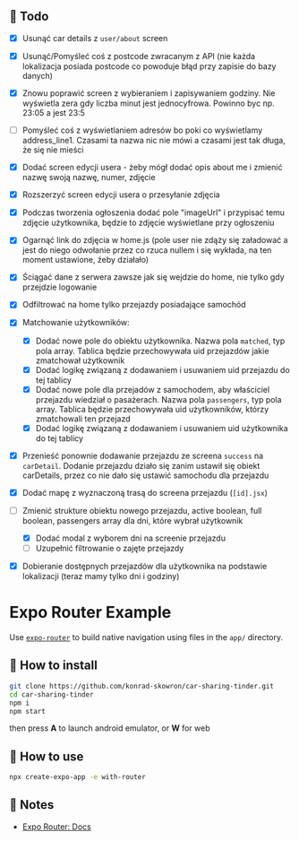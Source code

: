 ## :construction_worker: Todo
- [X] Usunąć car details z `user/about` screen 
- [X] Usunąć/Pomyśleć coś z postcode zwracanym z API (nie każda lokalizacja posiada postcode co powoduje błąd przy zapisie do bazy danych)
- [X] Znowu poprawić screen z wybieraniem i zapisywaniem godziny. Nie wyświetla zera gdy liczba minut jest jednocyfrowa. Powinno byc np. 23:05 a jest 23:5
- [ ] Pomyśleć coś z wyświetlaniem adresów bo poki co wyświetlamy address_line1. Czasami ta nazwa nic nie mówi a czasami jest tak długa, że się nie mieści
- [X] Dodać screen edycji usera - żeby mógł dodać opis about me i zmienić nazwę swoją nazwę, numer, zdjęcie
- [X] Rozszerzyć screen edycji usera o przesyłanie zdjęcia 
- [X] Podczas tworzenia ogłoszenia dodać pole "imageUrl" i przypisać temu zdjęcie użytkownika, będzie to zdjęcie wyświetlane przy ogłoszeniu
- [X] Ogarnąć link do zdjęcia w home.js (pole user nie zdąży się załadować a jest do niego odwołanie przez co rzuca nullem i się wykłada, na ten moment ustawione, żeby działało)
- [X] Ściągać dane z serwera zawsze jak się wejdzie do home, nie tylko gdy przejdzie logowanie
- [X] Odfiltrować na home tylko przejazdy posiadające samochód
- [X] Matchowanie użytkowników:
  - [X] Dodać nowe pole do obiektu użytkownika. Nazwa pola `matched`, typ pola array. Tablica będzie przechowywała uid przejazdów jakie zmatchował użytkownik
  - [X] Dodać logikę związaną z dodawaniem i usuwaniem uid przejazdu do tej tablicy
  - [X] Dodać nowe pole dla przejadów z samochodem, aby właściciel przejazdu wiedział o pasażerach. Nazwa pola `passengers`, typ pola array. Tablica będzie przechowywała uid użytkowników, którzy zmatchowali ten przejazd
  - [X] Dodać logikę związaną z dodawaniem i usuwaniem uid użytkownika do tej tablicy
- [x] Przenieść ponownie dodawanie przejazdu ze screena `success` na `carDetail`. Dodanie przejazdu działo się zanim ustawił się obiekt carDetails, przez co nie dało się ustawić samochodu dla przejazdu
- [X] Dodać mapę z wyznaczoną trasą do screena przejazdu (`[id].jsx`)
- [ ] Zmienić strukture obiektu nowego przejazdu, active boolean, full boolean, passengers array dla dni, które wybrał użytkownik
  - [X] Dodać modal z wyborem dni na screenie przejazdu
  - [ ] Uzupełnić filtrowanie o zajęte przejazdy
- [X] Dobieranie dostępnych przejazdów dla użytkownika na podstawie lokalizacji (teraz mamy tylko dni i godziny)
     

# Expo Router Example

Use [`expo-router`](https://docs.expo.dev/router/introduction/) to build native navigation using files in the `app/` directory.

## 🔨 How to install

```sh
git clone https://github.com/konrad-skowron/car-sharing-tinder.git
cd car-sharing-tinder
npm i
npm start
```
then press **A** to launch android emulator, or **W** for web

## 🚀 How to use

```sh
npx create-expo-app -e with-router
```

## 📝 Notes

- [Expo Router: Docs](https://docs.expo.dev/router/introduction/)
